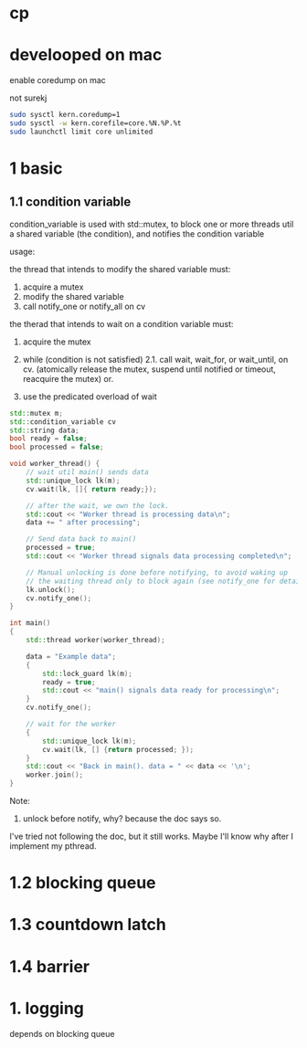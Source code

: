 # cp



# develooped on mac

enable coredump on mac

not surekj
```bash
sudo sysctl kern.coredump=1
sudo sysctl -w kern.corefile=core.%N.%P.%t
sudo launchctl limit core unlimited
```

# 1 basic

## 1.1 condition variable

condition_variable is used with std::mutex, to block one or more threads util a shared variable (the condition), and notifies the condition variable

usage:

the thread that intends to modify the shared variable must:

1. acquire a mutex
2. modify the shared variable
3. call notify_one or notify_all on cv

the therad that intends to wait on a condition variable must:

1. acquire the mutex
2. while (condition is not satisfied)
    2.1. call wait, wait_for, or wait_until, on cv. (atomically release the mutex, suspend until notified or timeout, reacquire the mutex)
or.

1. use the predicated overload of wait


```cpp
std::mutex m;
std::condition_variable cv
std::string data;
bool ready = false;
bool processed = false;

void worker_thread() {
    // wait util main() sends data
    std::unique_lock lk(m);
    cv.wait(lk, []{ return ready;});

    // after the wait, we own the lock.
    std::cout << "Worker thread is processing data\n";
    data += " after processing";

    // Send data back to main()
    processed = true;
    std::cout << "Worker thread signals data processing completed\n";

    // Manual unlocking is done before notifying, to avoid waking up
    // the waiting thread only to block again (see notify_one for details)
    lk.unlock();
    cv.notify_one();
}

int main()
{
    std::thread worker(worker_thread);

    data = "Example data";
    {
        std::lock_guard lk(m);
        ready = true;
        std::cout << "main() signals data ready for processing\n";
    }
    cv.notify_one();

    // wait for the worker
    {
        std::unique_lock lk(m);
        cv.wait(lk, [] {return processed; });
    }
    std::cout << "Back in main(). data = " << data << '\n';
    worker.join();
}
```

Note:

1. unlock before notify, why? because the doc says so.

I've tried not following the doc, but it still works. Maybe I'll know why after I implement my pthread.

# 1.2 blocking queue

# 1.3 countdown latch


# 1.4 barrier




# 1. logging

depends on blocking queue


